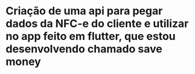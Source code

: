 # Criação de uma api para pegar dados da NFC-e do cliente e utilizar no app feito em flutter, que estou desenvolvendo chamado save money
